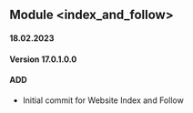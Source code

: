 ## Module <index_and_follow>

#### 18.02.2023
#### Version 17.0.1.0.0
#### ADD

- Initial commit for Website Index and Follow
